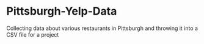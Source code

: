 # Pittsburgh-Yelp-Data
Collecting data about various restaurants in Pittsburgh and throwing it into a CSV file for a project
